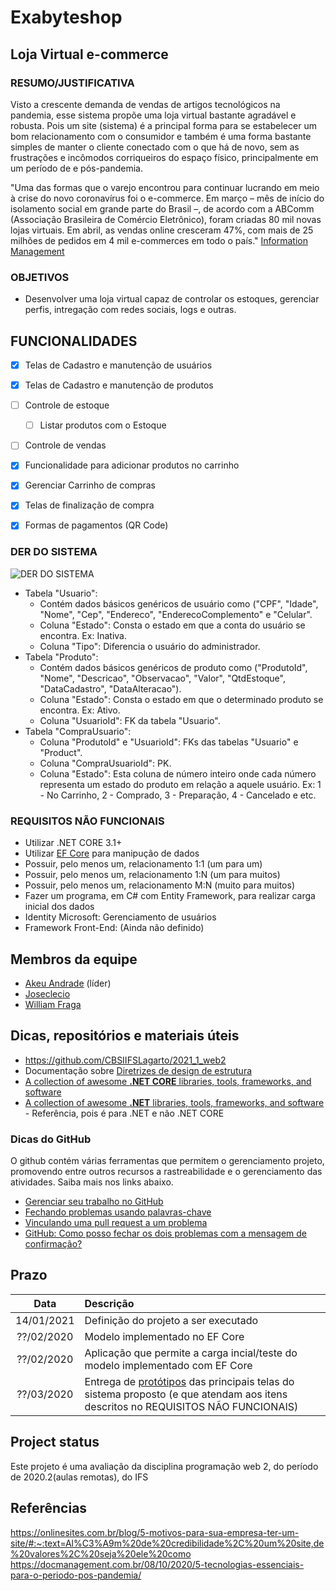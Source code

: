 
# Exabyteshop 

## Loja Virtual e-commerce

### RESUMO/JUSTIFICATIVA

Visto a crescente demanda de vendas de artigos tecnológicos na pandemia, esse sistema propõe uma loja virtual bastante agradável e robusta. Pois um site (sistema) é a principal forma para se estabelecer um bom relacionamento com o consumidor e também é uma forma bastante simples de manter o cliente conectado com o que há de novo, sem as frustrações e incômodos corriqueiros do espaço físico, principalmente em um período de e pós-pandemia.

"Uma das formas que o varejo encontrou para continuar lucrando em meio à crise do novo coronavírus foi o e-commerce. Em março – mês de início do isolamento social em grande parte do Brasil –, de acordo com a ABComm (Associação Brasileira de Comércio Eletrônico), foram criadas 80 mil novas lojas virtuais. Em abril, as vendas online cresceram 47%, com mais de 25 milhões de pedidos em 4 mil e-commerces em todo o país." [Information Management](https://docmanagement.com.br/)

### OBJETIVOS

- Desenvolver uma loja virtual capaz de controlar os estoques, gerenciar perfis, intregação com redes sociais, logs e outras.

## FUNCIONALIDADES

- [x] Telas de Cadastro e manutenção de usuários 
- [x] Telas de Cadastro e manutenção de produtos
- [ ] Controle de estoque
  - [ ] Listar produtos com o Estoque
- [ ] Controle de vendas
- [x] Funcionalidade para adicionar produtos no carrinho
- [x] Gerenciar Carrinho de compras
- [x] Telas de finalização de compra
- [x] Formas de pagamentos (QR Code)


### DER DO SISTEMA

![DER DO SISTEMA](https://firebasestorage.googleapis.com/v0/b/lojavirtual-c6a7d.appspot.com/o/DER.PNG?alt=media&token=7382fc90-ff34-4e7e-8a7a-2aaa465decc1)

- Tabela "Usuario":
  - Contém dados básicos genéricos de usuário como ("CPF", "Idade", "Nome", "Cep", "Endereco", "EnderecoComplemento" e "Celular".
  - Coluna "Estado": Consta o estado em que a conta do usuário se encontra. Ex: Inativa.
  - Coluna "Tipo": Diferencia o usuário do administrador.
- Tabela "Produto":
  - Contém dados básicos genéricos de produto como ("ProdutoId", "Nome", "Descricao", "Observacao", "Valor", "QtdEstoque", "DataCadastro", "DataAlteracao").
  - Coluna "Estado": Consta o estado em que o determinado produto se encontra. Ex: Ativo.
  - Coluna "UsuarioId": FK da tabela "Usuario".
- Tabela "CompraUsuario":
  - Coluna "ProdutoId" e "UsuarioId": FKs das tabelas "Usuario" e "Product".
  - Coluna "CompraUsuarioId": PK.
  - Coluna "Estado": Esta coluna de número inteiro onde cada número representa um estado do produto em relação a aquele usuário. Ex: 1 - No Carrinho, 2 - Comprado, 3 - Preparação, 4 - Cancelado e etc.

### REQUISITOS NÃO FUNCIONAIS

- Utilizar .NET CORE 3.1+
- Utilizar [EF Core](https://docs.microsoft.com/pt-br/ef/core/) para manipução de dados
- Possuir, pelo menos um, relacionamento 1:1 (um para um)
- Possuir, pelo menos um, relacionamento 1:N (um para muitos)
- Possuir, pelo menos um, relacionamento M:N (muito para muitos)
- Fazer um programa, em C# com Entity Framework, para realizar carga inicial dos dados
- Identity Microsoft: Gerenciamento de usuários
- Framework Front-End: (Ainda não definido)

## Membros da equipe

- [Akeu Andrade](https://github.com/Akeu-Andrade) (líder)
- [Joseclecio](https://github.com/joseclecio)
- [William Fraga](https://github.com/WilliamFraga)

## Dicas, repositórios e materiais úteis

- https://github.com/CBSIIFSLagarto/2021_1_web2
- Documentação sobre [Diretrizes de design de estrutura] 
- [A collection of awesome **.NET CORE** libraries, tools, frameworks, and software](https://github.com/thangchung/awesome-dotnet-core)
- [A collection of awesome **.NET** libraries, tools, frameworks, and software](https://github.com/quozd/awesome-dotnet) - Referência, pois é para .NET e não .NET CORE

### Dicas do GitHub

O github contém várias ferramentas que permitem o gerenciamento projeto, promovendo entre outros recursos a rastreabilidade e o gerenciamento das atividades. Saiba mais nos links abaixo.

- [Gerenciar seu trabalho no GitHub](https://docs.github.com/pt/free-pro-team@latest/github/managing-your-work-on-github)
- [Fechando problemas usando palavras-chave](https://docs.github.com/en/enterprise/2.16/user/github/managing-your-work-on-github/closing-issues-using-keywords)
- [Vinculando uma pull request a um problema](https://docs.github.com/pt/free-pro-team@latest/github/managing-your-work-on-github/linking-a-pull-request-to-an-issue)
- [GitHub: Como posso fechar os dois problemas com a mensagem de confirmação?](https://stackoverflow.com/questions/60027222/github-how-can-i-close-the-two-issues-with-commit-message) 

## Prazo

Data | Descrição
:---:|:---
14/01/2021 | Definição do projeto a ser executado
??/02/2020 | Modelo implementado no EF Core
??/02/2020 | Aplicação que permite a carga incial/teste do modelo implementado com EF Core
??/03/2020 | Entrega de [protótipos](prototipos/prototipos.md) das principais telas do sistema proposto (e que atendam aos itens descritos no REQUISITOS NÃO FUNCIONAIS)

## Project status
Este projeto é uma avaliação da disciplina programação web 2, do período de 2020.2(aulas remotas), do IFS


[Diretrizes de design de estrutura]: https://docs.microsoft.com/pt-br/dotnet/standard/design-guidelines/

## Referências  

https://onlinesites.com.br/blog/5-motivos-para-sua-empresa-ter-um-site/#:~:text=Al%C3%A9m%20de%20credibilidade%2C%20um%20site,de%20valores%2C%20seja%20ele%20como
https://docmanagement.com.br/08/10/2020/5-tecnologias-essenciais-para-o-periodo-pos-pandemia/
